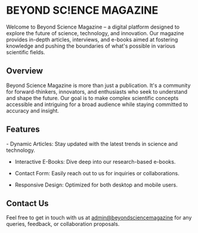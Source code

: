 <h1> BEYOND SC!ENCE MAGAZINE </h1>
Welcome to Beyond Science Magazine – a digital platform designed to explore the future of science, technology, and innovation. Our magazine provides in-depth articles, interviews, and e-books aimed at fostering knowledge and pushing the boundaries of what's possible in various scientific fields.
<h2>Overview</h2>
Beyond Science Magazine is more than just a publication. It's a community for forward-thinkers, innovators, and enthusiasts who seek to understand and shape the future. Our goal is to make complex scientific concepts accessible and intriguing for a broad audience while staying committed to accuracy and insight.
<h2>Features</h2>
-    Dynamic Articles: Stay updated with the latest trends in science and technology.

-    Interactive E-Books: Dive deep into our research-based e-books.
    
-    Contact Form: Easily reach out to us for inquiries or collaborations.
  
-    Responsive Design: Optimized for both desktop and mobile users.
<h2>Contact Us</h2>
Feel free to get in touch with us at <a href="mailto:admin@beyondsciencemagazine">admin@beyondsciencemagazine</a> for any queries, feedback, or collaboration proposals.

